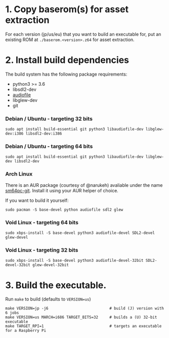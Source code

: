 # 1. Copy baserom(s) for asset extraction

For each version (jp/us/eu) that you want to build an executable for, put an existing ROM at
`./baserom.<version>.z64` for asset extraction.

# 2. Install build dependencies

The build system has the following package requirements:
  * python3 >= 3.6
  * libsdl2-dev
  * [audiofile](https://audiofile.68k.org/)
  * libglew-dev
  * git


### Debian / Ubuntu - targeting 32 bits
```
sudo apt install build-essential git python3 libaudiofile-dev libglew-dev:i386 libsdl2-dev:i386
```
### Debian / Ubuntu - targeting 64 bits
```
sudo apt install build-essential git python3 libaudiofile-dev libglew-dev libsdl2-dev
```
### Arch Linux
There is an AUR package (courtesy of @narukeh) avaliable under the name [sm64pc-git](https://aur.archlinux.org/packages/sm64pc-git/). Install it using your AUR helper of choice.

If you want to build it yourself:
```
sudo pacman -S base-devel python audiofile sdl2 glew
```

### Void Linux - targeting 64 bits
```
sudo xbps-install -S base-devel python3 audiofile-devel SDL2-devel glew-devel
```

### Void Linux - targeting 32 bits
```
sudo xbps-install -S base-devel python3 audiofile-devel-32bit SDL2-devel-32bit glew-devel-32bit
```

# 3. Build the executable.

Run `make` to build (defaults to `VERSION=us`)

```
make VERSION=jp -j6                           # build (J) version with 6 jobs
make VERSION=us MARCH=i686 TARGET_BITS=32     # builds a (U) 32-bit executable 
make TARGET_RPI=1                             # targets an executable for a Raspberry Pi
```
